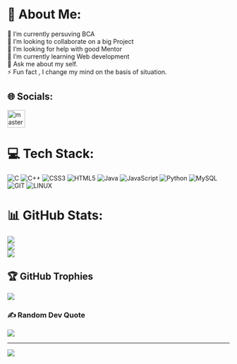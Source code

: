 # 💫 About Me:
🔭 I’m currently persuving BCA<br>👯 I’m looking to collaborate on a big Project<br>🤝 I’m looking for help with good Mentor<br>🌱 I’m currently learning Web development<br>💬 Ask me about my self.<br>⚡ Fun fact , I change my mind on the basis of situation.


## 🌐 Socials:
<p> <a href="https://instagram.com/master_code_1" target="_blank"><img src="https://upload.wikimedia.org/wikipedia/commons/9/95/Instagram_logo_2022.svg" alt="master_code_1" height="40" width="40" /></a> <a href="#" target="blank"></a></p>

# 💻 Tech Stack:
![C](https://img.shields.io/badge/c-%2300599C.svg?style=for-the-badge&logo=c&logoColor=white) ![C++](https://img.shields.io/badge/c++-%2300599C.svg?style=for-the-badge&logo=c%2B%2B&logoColor=white) ![CSS3](https://img.shields.io/badge/css3-%231572B6.svg?style=for-the-badge&logo=css3&logoColor=white) ![HTML5](https://img.shields.io/badge/html5-%23E34F26.svg?style=for-the-badge&logo=html5&logoColor=white) ![Java](https://img.shields.io/badge/java-%23ED8B00.svg?style=for-the-badge&logo=openjdk&logoColor=white) ![JavaScript](https://img.shields.io/badge/javascript-%23323330.svg?style=for-the-badge&logo=javascript&logoColor=%23F7DF1E) ![Python](https://img.shields.io/badge/python-3670A0?style=for-the-badge&logo=python&logoColor=ffdd54) ![MySQL](https://img.shields.io/badge/mysql-%2300000f.svg?style=for-the-badge&logo=mysql&logoColor=white) ![GIT](https://img.shields.io/badge/Git-fc6d26?style=for-the-badge&logo=git&logoColor=white) ![LINUX](https://img.shields.io/badge/Linux-FCC624?style=for-the-badge&logo=linux&logoColor=black)
# 📊 GitHub Stats:
![](https://github-readme-stats.vercel.app/api?username=Akashkumar9508&theme=radical&hide_border=false&include_all_commits=false&count_private=false)<br/>
![](https://github-readme-streak-stats.herokuapp.com/?user=Akashkumar9508&theme=radical&hide_border=false)<br/>
![](https://github-readme-stats.vercel.app/api/top-langs/?username=Akashkumar9508&theme=radical&hide_border=false&include_all_commits=false&count_private=false&layout=compact)

## 🏆 GitHub Trophies
![](https://github-profile-trophy.vercel.app/?username=Akashkumar9508&theme=radical&no-frame=false&no-bg=true&margin-w=4)

### ✍️ Random Dev Quote
![](https://quotes-github-readme.vercel.app/api?type=horizontal&theme=radical)

---
[![](https://visitcount.itsvg.in/api?id=Akashkumar9508&icon=0&color=0)](https://visitcount.itsvg.in)

<!-- Proudly created with GPRM ( https://gprm.itsvg.in ) -->
